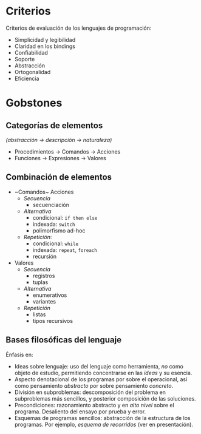 # Criterios

Criterios de evaluación de los lenguajes de programación:

* Simplicidad y legibilidad
* Claridad en los bindings
* Confiabilidad
* Soporte
* Abstracción
* Ortogonalidad
* Eficiencia

# Gobstones

## Categorías de elementos 

*(abstracción -> descripción -> naturaleza)*

* Procedimientos -> Comandos -> Acciones
* Funciones -> Expresiones -> Valores

## Combinación de elementos

* ~Comandos~ Acciones
	* *Secuencia*
		* secuenciación
	* *Alternativa*
		* condicional: `if then else`
		* indexada: `switch`
		* polimorfismo ad-hoc
	* *Repetición*:
		* condicional: `while`
		* indexada: `repeat`, `foreach`
		* recursión
* Valores
	* *Secuencia*
		* registros
		* tuplas
	* *Alternativa*
		* enumerativos
		* variantes
	* *Repetición*
		* listas
		* tipos recursivos

## Bases filosóficas del lenguaje

Énfasis en:

* Ideas sobre lenguaje: uso del lenguaje como herramienta, *no* como objeto de estudio, permitiendo concentrarse en las *ideas* y su esencia.
* Aspecto denotacional de los programas por sobre el operacional, así como pensamiento *abstracto* por sobre pensamiento *concreto*.
* División en subproblemas: descomposición del problema en subproblemas más sencillos, y posterior composición de las soluciones.
* Precondiciones: razonamiento abstracto y en *alto nivel* sobre el programa. Desaliento del ensayo por prueba y error.
* Esquemas de programas sencillos: abstracción de la estructura de los programas. Por ejemplo, *esquema de recorridos* (ver en presentación).